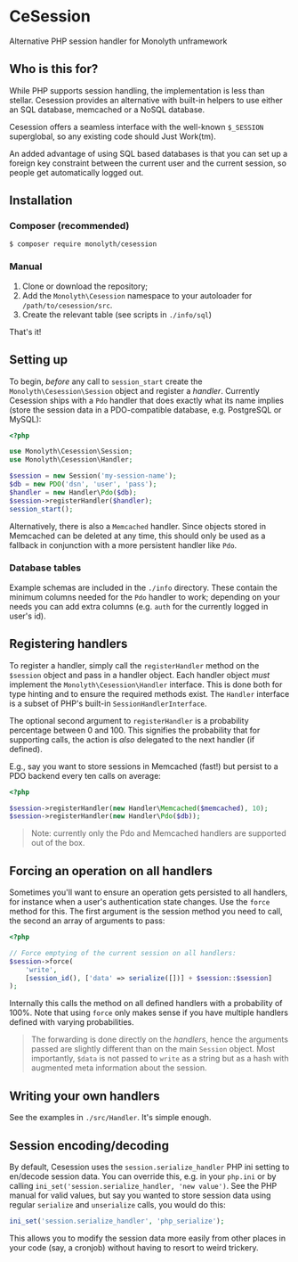 # CeSession
Alternative PHP session handler for Monolyth unframework

## Who is this for?
While PHP supports session handling, the implementation is less than stellar.
Cesession provides an alternative with built-in helpers to use either an SQL
database, memcached or a NoSQL database.

Cesession offers a seamless interface with the well-known `$_SESSION`
superglobal, so any existing code should Just Work(tm).

An added advantage of using SQL based databases is that you can set up a
foreign key constraint between the current user and the current session, so
people get automatically logged out.

## Installation

### Composer (recommended)
`$ composer require monolyth/cesession`

### Manual
1. Clone or download the repository;
2. Add the `Monolyth\Cesession` namespace to your autoloader for
   `/path/to/cesession/src`.
3. Create the relevant table (see scripts in `./info/sql`)

That's it!

## Setting up
To begin, _before_ any call to `session_start` create the
`Monolyth\Cesession\Session` object and register a _handler_. Currently
Cesession ships with a `Pdo` handler that does exactly what its name implies
(store the session data in a PDO-compatible database, e.g. PostgreSQL or MySQL):

```php
<?php

use Monolyth\Cesession\Session;
use Monolyth\Cesession\Handler;

$session = new Session('my-session-name');
$db = new PDO('dsn', 'user', 'pass');
$handler = new Handler\Pdo($db);
$session->registerHandler($handler);
session_start();
```

Alternatively, there is also a `Memcached` handler. Since objects stored in
Memcached can be deleted at any time, this should only be used as a fallback in
conjunction with a more persistent handler like `Pdo`.

### Database tables
Example schemas are included in the `./info` directory. These contain the
minimum columns needed for the `Pdo` handler to work; depending on your needs
you can add extra columns (e.g. `auth` for the currently logged in user's id).

## Registering handlers
To register a handler, simply call the `registerHandler` method on the
`$session` object and pass in a handler object. Each handler object _must_
implement the `Monolyth\Cesession\Handler` interface. This is done both for type
hinting and to ensure the required methods exist. The `Handler` interface is a
subset of PHP's built-in `SessionHandlerInterface`.

The optional second argument to `registerHandler` is a probability percentage
between 0 and 100. This signifies the probability that for supporting calls, the
action is _also_ delegated to the next handler (if defined).

E.g., say you want to store sessions in Memcached (fast!) but persist to a PDO
backend every ten calls on average:

```php
<?php

$session->registerHandler(new Handler\Memcached($memcached), 10);
$session->registerHandler(new Handler\Pdo($db));
```

> Note: currently only the Pdo and Memcached handlers are supported out of the
> box.

## Forcing an operation on all handlers
Sometimes you'll want to ensure an operation gets persisted to all handlers, for
instance when a user's authentication state changes. Use the `force` method for
this. The first argument is the session method you need to call, the second an
array of arguments to pass:

```php
<?php

// Force emptying of the current session on all handlers:
$session->force(
    'write',
    [session_id(), ['data' => serialize([])] + $session::$session]
);
```

Internally this calls the method on all defined handlers with a probability of
100%. Note that using `force` only makes sense if you have multiple handlers
defined with varying probabilities.

> The forwarding is done directly on the _handlers_, hence the arguments passed
> are slightly different than on the main `Session` object. Most importantly,
> `$data` is not passed to `write` as a string but as a hash with augmented
> meta information about the session.

## Writing your own handlers
See the examples in `./src/Handler`. It's simple enough.

## Session encoding/decoding
By default, Cesession uses the `session.serialize_handler` PHP ini setting to
en/decode session data. You can override this, e.g. in your `php.ini` or by
calling `ini_set('session.serialize_handler, 'new value')`. See the PHP manual
for valid values, but say you wanted to store session data using regular
`serialize` and `unserialize` calls, you would do this:

```php
ini_set('session.serialize_handler', 'php_serialize');
```

This allows you to modify the session data more easily from other places in your
code (say, a cronjob) without having to resort to weird trickery.

